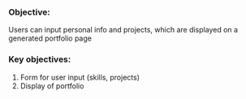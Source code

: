 ### **Objective:**

Users can input personal info and projects, which are displayed on a generated portfolio page 

### Key objectives:

1. Form for user input (skills, projects)
2. Display of portfolio